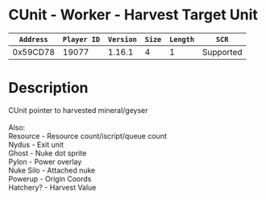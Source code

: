# CUnit - Worker - Harvest Target Unit

| `Address` | `Player ID` | `Version` | `Size` | `Length` | `SCR` |
| ---------- | ----------- | --------- | ------ | -------- | ---- |
| 0x59CD78 | 19077 | 1.16.1 | 4 | 1 | Supported |

# Description

CUnit pointer to harvested mineral/geyser<br><br>Also:<br>Resource - Resource count/iscript/queue count<br>Nydus - Exit unit<br>Ghost - Nuke dot sprite<br>Pylon - Power overlay<br>Nuke Silo - Attached nuke<br>Powerup - Origin Coords<br>Hatchery? - Harvest Value